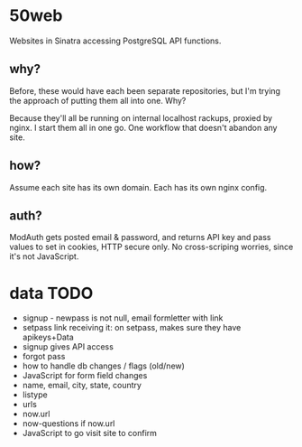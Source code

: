 # 50web

Websites in Sinatra accessing PostgreSQL API functions.

## why?

Before, these would have each been separate repositories, but I'm trying the approach of putting them all into one.  Why?

Because they'll all be running on internal localhost rackups, proxied by nginx.  I start them all in one go.  One workflow that doesn't abandon any site.

## how?

Assume each site has its own domain.  Each has its own nginx config.

## auth?

ModAuth gets posted email & password, and returns API key and pass values to set in cookies, HTTP secure only.  No cross-scriping worries, since it's not JavaScript.

# data TODO

* signup - newpass is not null, email formletter with link
* setpass link receiving it: on setpass, makes sure they have apikeys+Data
* signup gives API access
* forgot pass
* how to handle db changes / flags (old/new)
* JavaScript for form field changes
* name, email, city, state, country
* listype
* urls
* now.url
* now-questions if now.url
* JavaScript to go visit site to confirm

